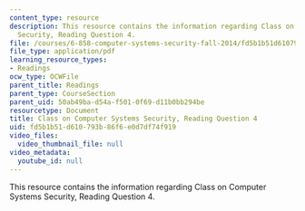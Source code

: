 ```yaml
---
content_type: resource
description: This resource contains the information regarding Class on Computer Systems
  Security, Reading Question 4.
file: /courses/6-858-computer-systems-security-fall-2014/fd5b1b51d610793b86f6e0d7df74f919_MIT6_858F14_Reading4.pdf
file_type: application/pdf
learning_resource_types:
- Readings
ocw_type: OCWFile
parent_title: Readings
parent_type: CourseSection
parent_uid: 50ab49ba-d54a-f501-0f69-d11b0bb294be
resourcetype: Document
title: Class on Computer Systems Security, Reading Question 4
uid: fd5b1b51-d610-793b-86f6-e0d7df74f919
video_files:
  video_thumbnail_file: null
video_metadata:
  youtube_id: null
---
```

This resource contains the information regarding Class on Computer Systems Security, Reading Question 4.

